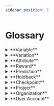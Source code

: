 ```yaml
---
sidebar_position: 2
---
```


# Glossary

<details>  
<summary>**Variable**</summary>  
<div>  
<div>A **variable** is the basic building block of a user experience. It is the thing you want to change, test, and improve upon. It can be anything from a button to the entire layout of a page. To get the most out of ezbot, you should focus your variables on a single change – like the text in one button – rather than making several changes in one variable. This will allow ezbot to explore the most combinations.  </div>  
</div>
</details>

<details>  
<summary>**Variation**</summary>  
<div>  
<div>Each variable can have different values you want to test. Imagine these as possibilities or choices. A **variation** an option for a change made on one variable. For example, if your variable is "button color," you might have variations like red, blue, and green. The more variations you explore, the more freedom ezbot has to explore.</div>  
</div>
</details>

<details>  
<summary>**Attribute**</summary>  
<div>  
<div>These are like extra clues about your users that help ezbot personalize their experiences. This can be as simple as telling us “this user is a paying customer” or “this user isn’t logged in”. You can also share things like known audience(s) they belong to, purchase history, or whether they’re in a beta group. </div>  
<br/>  
<details>  
<summary>  
**Examples**
</summary>  
<div>
<ul>
  <li>**User Type:** existing_customer</li>
  <li>**User Status:** logged_in</li>
  <li>**User Group:** beta_testers</li>
</ul>
</div>  
</details>  
</div>  
</details>

<details>  
<summary>**Reward**</summary>  
<div>  
<div>A reward is like sending us a thumbs-up to a user experience. Whenever your users take an action you want them to (like buying something or adding an item to their cart), we need a signal to understand how each combination of variations is performing. You can learn more about [how to pick the best reward for your use case here](../get-started/strategize) and [how to setup rewards here.](../get-started/project-setup)</div>  
<br/>  
<details>  
<summary>  
**Example Predictions Response**
</summary>  
```json
{
  "holdback": false,
  "predictions": [
    {
      "key": "hero_headline",
      "type": "basic",
      "version": "0.1",
      "value": "Automated Experimentation with AI",
      "config": null
    },
    {
      "key": "hero_cta",
      "type": "basic",
      "version": "0.1",
      "value": "Check It Out",
      "config": null
    }
  ]
}
```
</details>  
</div>  
</details>

<details>  
<summary>**Prediction**</summary>  
<div>  
<p>ezbot personalizes your UX like a master chef crafting the perfect dish. By subtly changing elements like button colors, text, or layouts (think: ingredients!), ezbot tests different combinations ("recipes") to see what resonates with each user. When you initialize our code, it creates a unique session ID and requests a personalized "recipe" or set of variable predictions for each visitor. Simply integrate these suggestions into your code to deliver an optimized & personalized experience for everyone who visits your site. Predictions are automatically consumed if using our Visual Editor and `makeVisualChanges()`</p>
</div>
</details>

<details>  
<summary>**Holdback**</summary>  
<div>  
<div>This is like a control group in a science experiment. We compare how users in the optimized group performs compared to the holdback group. The optimized group shows both the default variations and the variations you are testing. The holdback groups only shows the default variations. </div>
<br/>  
<div>Having a holdback group helps us measure the relative impact of your experimentation efforts. You control how much traffic goes to the holdback group (e.g., 20%) either to balance risk or maximize your potential ROI from ezbot. See more about how to decide on your holdback percentage in [here.](../get-started/project-setup) </div>  
</div>
</details>

<details>  
<summary>**Checkpoint**</summary>  
<div>  
<div>Think of a **checkpoint** as what our model for your project knows at any point in time. Soon, you'll be able to go "back in time" to previous checkpoints.</div>  
</div>
</details>

<details>  
<summary>**Project**</summary>  
<div>  
<div>Each **organization** can have multiple **projects** with an active subscription. **Projects** contain variables, variations, attributes, and project settings (like holdback percentage). Each project has one ezbot model, and data is kept separate by project.</div>  
</div>
</details>

<details>  
<summary>**Organization**</summary>  
<div>  
<div>The **organization** is the account type that paid for and manages the subscription. **Organizations** can have up to five users and multiple projects.</div>  
</div>
</details>

<details>  
<summary>**User Account**</summary>  
<div>  
<div>The **user account** is each ezbot user's login credentials. In order to use ezbot, **user accounts** should be associated with an **organization** that has an active subscription.</div>  
</div> 
</details>
